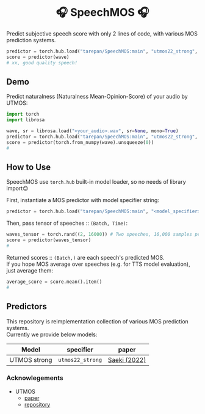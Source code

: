 <div align="center">

# 🎧 SpeechMOS 🎧 <!-- omit in toc -->

</div>

Predict subjective speech score with only 2 lines of code, with various MOS prediction systems.

```python
predictor = torch.hub.load("tarepan/SpeechMOS:main", "utmos22_strong", trust_repo=True)
score = predictor(wave)
# xx, good quality speech!
```

## Demo
Predict naturalness (Naturalness Mean-Opinion-Score) of your audio by UTMOS:  

```python
import torch
import librosa

wave, sr = librosa.load("<your_audio>.wav", sr=None, mono=True)
predictor = torch.hub.load("tarepan/SpeechMOS:main", "utmos22_strong", trust_repo=True)
score = predictor(torch.from_numpy(wave).unsqueeze(0))
# 
```

## How to Use
SpeechMOS use `torch.hub` built-in model loader, so no needs of library import😉  

First, instantiate a MOS predictor with model specifier string:
```python
predictor = torch.hub.load("tarepan/SpeechMOS:main", "<model_specifier>", trust_repo=True)
```

Then, pass tensor of speeches :: `(Batch, Time)`:
```python
waves_tensor = torch.rand((2, 16000)) # Two speeches, 16,000 samples per speech
score = predictor(waves_tensor)
#
```

Returned scores :: `(Batch,)` are each speech's predicted MOS.  
If you hope MOS average over speeches (e.g. for TTS model evaluation), just average them:
```python
average_score = score.mean().item()
#
```

## Predictors
This repository is reimplementation collection of various MOS prediction systems.  
Currently we provide below models:  

| Model        | specifier        | paper                         |
|--------------|------------------|-------------------------------|
| UTMOS strong | `utmos22_strong` | [Saeki (2022)][paper_utmos22] |


### Acknowlegements <!-- omit in toc -->
- UTMOS
  - [paper][paper_utmos22]
  - [repository](https://github.com/sarulab-speech/UTMOS22)


[paper_utmos22]: https://arxiv.org/abs/2204.02152
